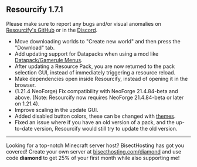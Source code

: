 ## Resourcify 1.7.1

Please make sure to report any bugs and/or visual anomalies
on [Resourcify's GitHub](https://github.com/DeDiamondPro/Resourcify/issues) or in
the [Discord](https://discord.gg/XtAuqsJWby).

- Move downloading worlds to "Create new world" and then press the "Download" tab.
- Add updating support for Datapacks when using a mod
  like [Datapack/Gamerule Menus](https://modrinth.com/mod/packrule-menus).
- After updating a Resource Pack, you are now returned to the pack selection GUI, instead of immediately triggering a
  resource reload.
- Make dependencies open inside Resourcify, instead of opening it in the browser.
- (1.21.4 NeoForge) Fix compatibility with NeoForge 21.4.84-beta and above. (Note: Resourcify now requires NeoForge
  21.4.84-beta or later on 1.21.4).
- Improve scaling in the update GUI.
- Added disabled button colors, these can be changed
  with [themes](https://github.com/DeDiamondPro/Resourcify/blob/master/README.md#theming).
- Fixed an issue where if you have an old version of a pack, and the up-to-date version, Resourcify would still try to
  update the old version.

----------------------------------------------------------------------------------------------------

Looking for a top-notch Minecraft server host? BisectHosting has got you covered! Create your own server
at [bisecthosting.com/diamond](https://bisecthosting.com/diamond?r=resourcify+update) and use code **diamond** to get
25% of your first month while also supporting me!